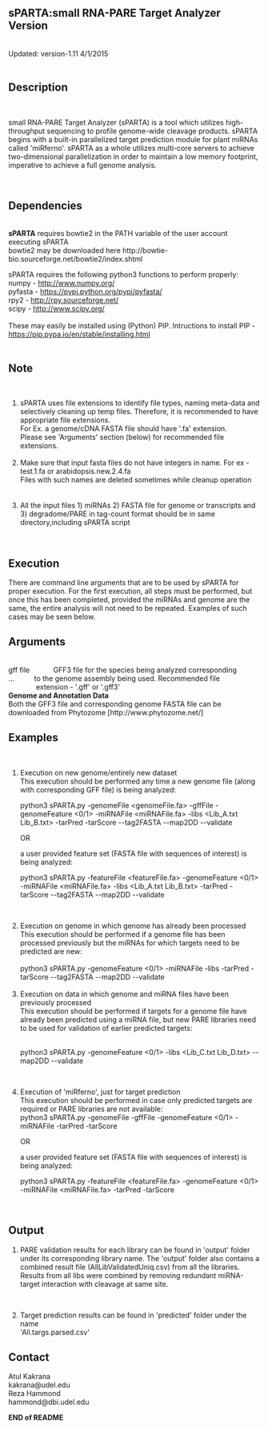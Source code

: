 <html>
<body>
<h2>sPARTA<span>:small RNA-PARE Target Analyzer Version</span></h2>
<br>
Updated: version-1.11 4/1/2015<br>
<br>
<h2><b>Description</b></h2><br>
<p>small RNA-PARE Target Analyzer (sPARTA) is a tool which utilizes
high-throughput sequencing to profile genome-wide cleavage products.
sPARTA begins with a built-in parallelized target prediction module for plant
miRNAs called 'miRferno'. sPARTA as a whole utilizes multi-core servers to
achieve two-dimensional parallelization in order to maintain a low memory
footprint, imperative to achieve a full genome analysis. </p><br>
<h2><b>Dependencies</b></h2><br>
<b>sPARTA</b> requires bowtie2 in the PATH variable of the user account executing sPARTA<br>
bowtie2 may be downloaded here http://bowtie-bio.sourceforge.net/bowtie2/index.shtml<br>

sPARTA requires the following python3 functions to perform properly:<br>
numpy - http://www.numpy.org/<br>
pyfasta - https://pypi.python.org/pypi/pyfasta/<br>
rpy2 - http://rpy.sourceforge.net/<br>
scipy - http://www.scipy.org/<br>
<br>
These may easily be installed using (Python) PIP. Intructions to install PIP - https://pip.pypa.io/en/stable/installing.html<br>
<br>
<h2><b>Note</b></h2><br>
<ol>
<li>sPARTA uses file extensions to identify file types, naming meta-data and selectively cleaning up temp files. Therefore, it is recommended to have appropriate file extensions.<br>
For Ex. a genome/cDNA FASTA file should have '.fa' extension.<br>
Please see 'Arguments' section (below) for recommended file extensions.</li><br>
<li>Make sure that input fasta files do not have integers in name. For ex - test.1.fa or arabidopsis.new.2.4.fa<br>
Files with such names are deleted sometimes while cleanup operation</li><br>
<br>
<li>All the input files 1) miRNAs 2) FASTA file for genome or transcripts and 3) degradome/PARE in tag-count format should be in same directory,including sPARTA script</li>
</ol><br>
<h2><b>Execution</b></h2>
<p>There are command line arguments that are to be used by sPARTA for proper
execution. For the first execution, all steps must be performed, but
once this has been completed, provided the miRNAs and genome are the same,
the entire analysis will not need to be repeated. Examples of such cases
may be seen below.</p>
<h2><b>Arguments</b></h2><br>
gff file&nbsp;&nbsp;&nbsp;&nbsp;&nbsp;&nbsp;&nbsp;&nbsp;&nbsp;&nbsp;&nbsp;&nbsp;GFF3 file for the species being analyzed corresponding<br/>
...&nbsp;&nbsp;&nbsp;&nbsp;&nbsp;&nbsp;&nbsp;&nbsp;&nbsp;&nbsp;to the genome assembly being used. Recommended file<br/>
&nbsp;&nbsp;&nbsp;&nbsp;&nbsp;&nbsp;&nbsp;&nbsp;&nbsp;&nbsp;&nbsp;&nbsp;&nbsp;&nbsp;extension - '.gff' or '.gff3'
<br>
<b>Genome and Annotation Data</b><br>
Both the GFF3 file and corresponding genome FASTA file can be downloaded from
Phytozome [http://www.phytozome.net/]<br>

<h2><b>Examples</b></h2><br>
<ol>
<li>Execution on new genome/entirely new dataset<br>
This execution should be performed any time a new genome file (along with corresponding GFF file) is being analyzed:<br>

python3 sPARTA.py -genomeFile <genomeFile.fa> -gffFile <GFF3file> -genomeFeature <0/1> -miRNAFile <miRNAFile.fa> -libs <Lib_A.txt Lib_B.txt> -tarPred -tarScore --tag2FASTA --map2DD --validate<br>

OR<br>

a user provided feature set (FASTA file with sequences of interest) is being analyzed:<br>

python3 sPARTA.py -featureFile <featureFile.fa> -genomeFeature <0/1> -miRNAFile <miRNAFile.fa> -libs <Lib_A.txt Lib_B.txt> -tarPred -tarScore --tag2FASTA --map2DD --validate</li><br>

<li>Execution on genome in which genome has already been processed<br>
This execution should be performed if a genome file has been processed previously but the miRNAs for which targets need to be predicted are new:<br>
<br>
python3 sPARTA.py -genomeFeature <0/1> -miRNAFile <miRNAFile.fa> -libs <Lib_A.txt Lib_B.txt> -tarPred -tarScore --tag2FASTA --map2DD --validate</li><br>

<li>Execution on data in which genome and miRNA files have been previously processed<br>
This execution should be performed if targets for a genome file have already been predicted using a miRNA file, but new PARE libraries need to be used for validation of earlier predicted targets:<br><br>

python3 sPARTA.py -genomeFeature <0/1> -libs <Lib_C.txt Lib_D.txt> --map2DD --validate</li><br>

<li>Execution of 'miRferno', just for target prediction<br>
This execution should be performed in case only predicted targets are required or PARE libraries are not available:<br>
python3 sPARTA.py -genomeFile <genomeFile.fa> -gffFile <GFF3file> -genomeFeature <0/1> -miRNAFile <miRNAFile.fa> -tarPred -tarScore<br>

OR<br>

a user provided feature set (FASTA file with sequences of interest) is being analyzed:<br>

python3 sPARTA.py -featureFile <featureFile.fa> -genomeFeature <0/1> -miRNAFile <miRNAFile.fa> -tarPred -tarScore</li><br>
</ol>
<h2><b>Output</b></h2>
<ol>
<li><p>PARE validation results for each library can be found in 'output' folder<br>
    under its corresponding library name. The 'output' folder also contains a combined result file (AllLibValidatedUniq.csv) from all the libraries.<br>
    Results from all libs were combined by removing redundant miRNA-target interaction with cleavage at same site.</p></li>
<br>
<li><p>Target prediction results can be found in 'predicted' folder under the name<br>
'All.targs.parsed.csv'</p></li>
</ol>

<h2><b>Contact</b></h2>
Atul Kakrana<br>
kakrana@udel.edu<br>
Reza Hammond<br>
hammond@dbi.udel.edu<br>

<b>END of README</b>
</body>
</html>
